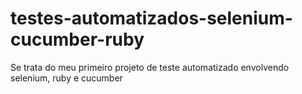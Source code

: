 # testes-automatizados-selenium-cucumber-ruby
Se trata do meu primeiro projeto de teste automatizado envolvendo selenium, ruby e cucumber
